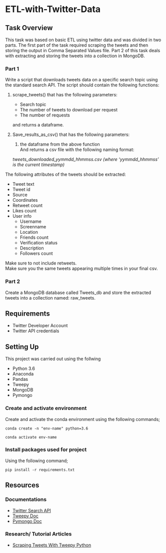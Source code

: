 # ETL-with-Twitter-Data

## Task Overview

This task was based on basic ETL using twitter data and was divided in two parts. The first part of the task required scraping the tweets and then storing the output in Comma Separated Values file. Part 2 of this task deals with extracting and storing the tweets into a collection in MongoDB.

### Part 1

Write a script that downloads tweets data on a specific search topic using the standard search API. The script should contain the following functions:

1. scrape_tweets() that has the following parameters:

    * Search topic
    * The number of tweets to download per request
    * The number of requests  
    
    and returns a dataframe.
2. Save_results_as_csv() that has the following parameters:
    1. the dataframe from the above function  
    And returns a csv file with the following naming format:

    *tweets_downloaded_yymmdd_hhmmss.csv (where ‘yymmdd_hhmmss’ is the current  timestamp)*

The following attributes of the tweets should be extracted:

* Tweet text
* Tweet id
* Source
* Coordinates
* Retweet count
* Likes count
* User info
    - Username
    - Screenname
    - Location
    - Friends count
    - Verification status
    - Description
    - Followers count

Make sure to not include retweets.  
Make sure you the same tweets appearing multiple times in your final csv.

### Part 2

Create a MongoDB database called Tweets_db and store the extracted tweets into a collection named: raw_tweets.


## Requirements

* Twitter Developer Account
* Twitter API credentials


## Setting Up

This project was carried out using the follwing
* Python 3.6
* Anaconda
* Pandas
* Tweepy
* MongoDB
* Pymongo

### Create and activate environment

Create and activate the conda environment using the following commands;

```
conda create -n "env-name" python=3.6
```

```
conda activate env-name
```

### Install packages used for project

Using the following command;

```
pip install -r requirements.txt
```

## Resources

### Documentations

- [Twitter Search API](https://developer.twitter.com/en/docs/twitter-api/v1/tweets/search/api-reference/get-search-tweets)
- [Tweepy Doc](http://docs.tweepy.org/en/latest/index.html)
- [Pymongo Doc](https://pymongo.readthedocs.io/en/stable/)

### Research/ Tutorial Articles
- [Scraping Tweets With Tweepy Python](https://medium.com/python-in-plain-english/scraping-tweets-with-tweepy-python-59413046e788)


